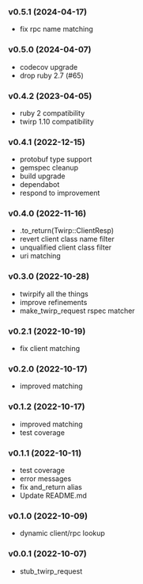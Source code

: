 ###  v0.5.1  (2024-04-17)
- fix rpc name matching

###  v0.5.0  (2024-04-07)
- codecov upgrade
- drop ruby 2.7 (#65)

###  v0.4.2  (2023-04-05)
- ruby 2 compatibility
- twirp 1.10 compatibility

###  v0.4.1  (2022-12-15)
- protobuf type support
- gemspec cleanup
- build upgrade
- dependabot
- respond to improvement

###  v0.4.0  (2022-11-16)
- .to_return(Twirp::ClientResp)
- revert client class name filter
- unqualified client class filter
- uri matching

###  v0.3.0  (2022-10-28)
- twirpify all the things
- improve refinements
- make_twirp_request rspec matcher

###  v0.2.1  (2022-10-19)
- fix client matching

###  v0.2.0  (2022-10-17)
- improved matching

###  v0.1.2  (2022-10-17)
- improved matching
- test coverage

###  v0.1.1  (2022-10-11)
- test coverage
- error messages
- fix and_return alias
- Update README.md

###  v0.1.0  (2022-10-09)
- dynamic client/rpc lookup

###  v0.0.1  (2022-10-07)
- stub_twirp_request

